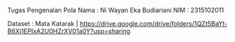 Tugas Pengenalan Pola 
Nama : Ni Wayan Eka Budiariani
NIM : 2315102011

Dataset : Mata Katarak 
| https://drive.google.com/drive/folders/1QZt5BaYt-B6Xi1EPlxA2U0HZrXV01a0Y?usp=sharing
